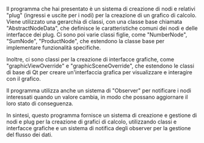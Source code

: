Il programma che hai presentato è un sistema di creazione di nodi e relativi "plug" (ingressi e uscite per i nodi) per la creazione di un grafico di calcolo. Viene utilizzato una gerarchia di classi, con una classe base chiamata "AbstractNodeData", che definisce le caratteristiche comuni dei nodi e delle interfacce dei plug. Ci sono poi varie classi figlie, come "NumberNode", "SumNode", "ProductNode", che estendono la classe base per implementare funzionalità specifiche.

Inoltre, ci sono classi per la creazione di interfacce grafiche, come "graphicViewOverride" e "graphicSceneOverride", che estendono le classi di base di Qt per creare un'interfaccia grafica per visualizzare e interagire con il grafico.

Il programma utilizza anche un sistema di "Observer" per notificare i nodi interessati quando un valore cambia, in modo che possano aggiornare il loro stato di conseguenza.

In sintesi, questo programma fornisce un sistema di creazione e gestione di nodi e plug per la creazione di grafici di calcolo, utilizzando classi e interfacce grafiche e un sistema di notifica degli observer per la gestione del flusso dei dati.